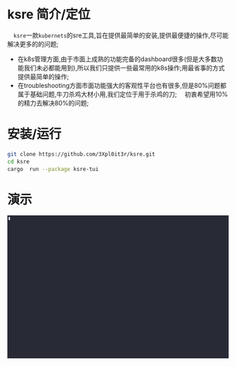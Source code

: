 # ksre 简介/定位
&emsp;`ksre`一款`kubernets`的sre工具,旨在提供最简单的安装,提供最便捷的操作,尽可能解决更多的的问题;
- 在k8s管理方面,由于市面上成熟的功能完备的dashboard很多(但是大多数功能我们未必都能用到),所以我们只提供一些最常用的k8s操作;用最省事的方式提供最简单的操作;
- 在troubleshooting方面市面功能强大的客观性平台也有很多,但是80%问题都属于基础问题,牛刀杀鸡大材小用,我们定位于用于杀鸡的刀;
&emsp;初衷希望用10%的精力去解决80%的问题;

# 安装/运行
```bash
git clone https://github.com/3Xpl0it3r/ksre.git
cd ksre
cargo  run --package ksre-tui
```

# 演示
![dashboard](./img/demo.gif)
